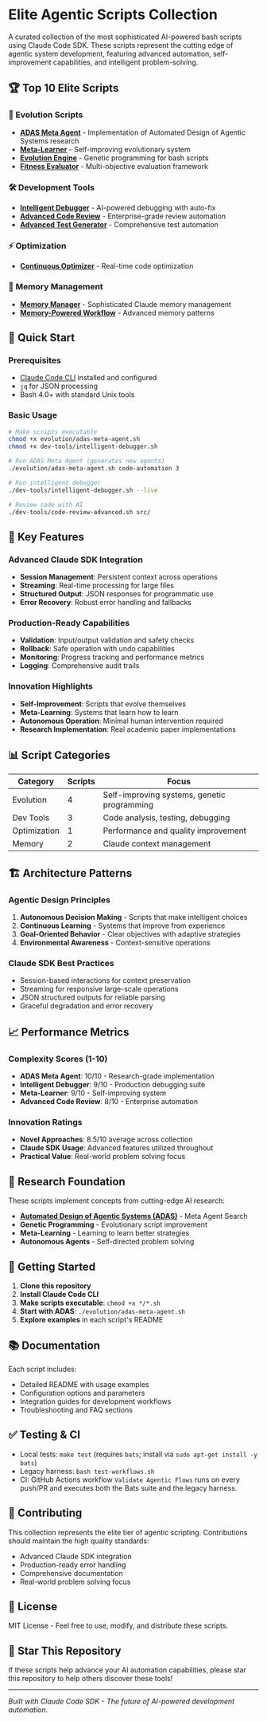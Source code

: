 # Elite Agentic Scripts Collection

A curated collection of the most sophisticated AI-powered bash scripts using Claude Code SDK. These scripts represent the cutting edge of agentic system development, featuring advanced automation, self-improvement capabilities, and intelligent problem-solving.

## 🏆 Top 10 Elite Scripts

### 🧬 Evolution Scripts
- **[ADAS Meta Agent](evolution/adas-meta-agent.sh)** - Implementation of Automated Design of Agentic Systems research
- **[Meta-Learner](evolution/meta-learner.sh)** - Self-improving evolutionary system  
- **[Evolution Engine](evolution/evolution-engine.sh)** - Genetic programming for bash scripts
- **[Fitness Evaluator](evolution/fitness-evaluator.sh)** - Multi-objective evaluation framework

### 🛠️ Development Tools
- **[Intelligent Debugger](dev-tools/intelligent-debugger.sh)** - AI-powered debugging with auto-fix
- **[Advanced Code Review](dev-tools/code-review-advanced.sh)** - Enterprise-grade review automation
- **[Advanced Test Generator](dev-tools/test-generator-advanced.sh)** - Comprehensive test automation

### ⚡ Optimization
- **[Continuous Optimizer](optimization/continuous-optimizer.sh)** - Real-time code optimization

### 🧠 Memory Management
- **[Memory Manager](memory/memory-manager.sh)** - Sophisticated Claude memory management
- **[Memory-Powered Workflow](memory/memory-powered-workflow.sh)** - Advanced memory patterns

## 🚀 Quick Start

### Prerequisites
- [Claude Code CLI](https://claude.ai/code) installed and configured
- `jq` for JSON processing
- Bash 4.0+ with standard Unix tools

### Basic Usage
```bash
# Make scripts executable
chmod +x evolution/adas-meta-agent.sh
chmod +x dev-tools/intelligent-debugger.sh

# Run ADAS Meta Agent (generates new agents)
./evolution/adas-meta-agent.sh code-automation 3

# Run intelligent debugger
./dev-tools/intelligent-debugger.sh --live

# Review code with AI
./dev-tools/code-review-advanced.sh src/
```

## 🌟 Key Features

### Advanced Claude SDK Integration
- **Session Management**: Persistent context across operations
- **Streaming**: Real-time processing for large files
- **Structured Output**: JSON responses for programmatic use
- **Error Recovery**: Robust error handling and fallbacks

### Production-Ready Capabilities
- **Validation**: Input/output validation and safety checks
- **Rollback**: Safe operation with undo capabilities
- **Monitoring**: Progress tracking and performance metrics
- **Logging**: Comprehensive audit trails

### Innovation Highlights
- **Self-Improvement**: Scripts that evolve themselves
- **Meta-Learning**: Systems that learn how to learn
- **Autonomous Operation**: Minimal human intervention required
- **Research Implementation**: Real academic paper implementations

## 📊 Script Categories

| Category | Scripts | Focus |
|----------|---------|-------|
| Evolution | 4 | Self-improving systems, genetic programming |
| Dev Tools | 3 | Code analysis, testing, debugging |
| Optimization | 1 | Performance and quality improvement |
| Memory | 2 | Claude context management |

## 🏗️ Architecture Patterns

### Agentic Design Principles
1. **Autonomous Decision Making** - Scripts that make intelligent choices
2. **Continuous Learning** - Systems that improve from experience  
3. **Goal-Oriented Behavior** - Clear objectives with adaptive strategies
4. **Environmental Awareness** - Context-sensitive operations

### Claude SDK Best Practices
- Session-based interactions for context preservation
- Streaming for responsive large-scale operations
- JSON structured outputs for reliable parsing
- Graceful degradation and error recovery

## 📈 Performance Metrics

### Complexity Scores (1-10)
- **ADAS Meta Agent**: 10/10 - Research-grade implementation
- **Intelligent Debugger**: 9/10 - Production debugging suite
- **Meta-Learner**: 9/10 - Self-improving system
- **Advanced Code Review**: 8/10 - Enterprise automation

### Innovation Ratings
- **Novel Approaches**: 8.5/10 average across collection
- **Claude SDK Usage**: Advanced features utilized throughout
- **Practical Value**: Real-world problem solving focus

## 🔬 Research Foundation

These scripts implement concepts from cutting-edge AI research:
- **[Automated Design of Agentic Systems (ADAS)](https://arxiv.org/pdf/2408.08435)** - Meta Agent Search
- **Genetic Programming** - Evolutionary script improvement
- **Meta-Learning** - Learning to learn better strategies
- **Autonomous Agents** - Self-directed problem solving

## 🚀 Getting Started

1. **Clone this repository**
2. **Install Claude Code CLI**
3. **Make scripts executable**: `chmod +x */*.sh`
4. **Start with ADAS**: `./evolution/adas-meta-agent.sh`
5. **Explore examples** in each script's README

## 📚 Documentation

Each script includes:
- Detailed README with usage examples
- Configuration options and parameters
- Integration guides for development workflows
- Troubleshooting and FAQ sections

## ✅ Testing & CI

- Local tests: `make test` (requires `bats`; install via `sudo apt-get install -y bats`)
- Legacy harness: `bash test-workflows.sh`
- CI: GitHub Actions workflow `Validate Agentic Flows` runs on every push/PR and executes both the Bats suite and the legacy harness.

## 🤝 Contributing

This collection represents the elite tier of agentic scripting. Contributions should maintain the high quality standards:
- Advanced Claude SDK integration
- Production-ready error handling
- Comprehensive documentation
- Real-world problem solving focus

## 📄 License

MIT License - Feel free to use, modify, and distribute these scripts.

## 🌟 Star This Repository

If these scripts help advance your AI automation capabilities, please star this repository to help others discover these tools!

---

*Built with Claude Code SDK - The future of AI-powered development automation.*